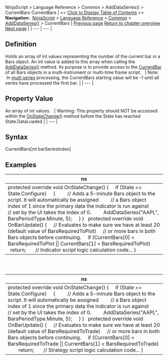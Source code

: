 ﻿
NinjaScript \> Language Reference \> Common \> AddDataSeries() \> CurrentBars
CurrentBars
| \<\< [Click to Display Table of Contents](currentbars.md) \>\> **Navigation:**     [NinjaScript](ninjascript.md) \> [Language Reference](language_reference_wip.md) \> [Common](common.md) \> [AddDataSeries()](adddataseries.md) \> CurrentBars | [Previous page](barsperiods.md) [Return to chapter overview](adddataseries.md) [Next page](alert__debugging_and_sharing.md) |
| --- | --- |
## Definition
Holds an array of int values representing the number of the current bar in a Bars object. An int value is added to this array when calling the [AddDataSeries()](adddataseries.md) method. Its purpose is to provide access to the [CurrentBar](currentbar.md) of all Bars objects in a multi\-instrument or multi\-time frame script. 
 
| Note:    In [multi series](multi-time_frame__instruments.md) processing, the CurrentBars starting value will be \-1 until all series have processed the first bar. |
| --- |
 
## 
## Property Value
An array of int values.
 
| Warning: This property should NOT be accessed within the [OnStateChange()](onstatechange.md) method before the State has reached State.DataLoaded |
| --- |

## Syntax
CurrentBars\[int barSeriesIndex]
 
## Examples
| ns |
| --- |
| protected override void OnStateChange() {      if (State \=\= State.Configure)      {          // Adds a 5\-minute Bars object to the script. It will automatically be assigned          // a Bars object index of 1 since the primary data the indicator is run against          // set by the UI takes the index of 0\.          AddDataSeries("AAPL", BarsPeriodType.Minute, 5);      } }   protected override void OnBarUpdate() {      // Evaluates to make sure we have at least 20 (default value of BarsRequiredToPlot)      // or more bars in both Bars objects before continuing.      if (CurrentBars\[0] \< BarsRequiredToPlot \|\| CurrentBars\[1] \< BarsRequiredToPlot)          return;        // Indicator script logic calculation code... } |
 
## 
| ns |
| --- |
| protected override void OnStateChange() {      if (State \=\= State.Configure)      {          // Adds a 5\-minute Bars object to the script. It will automatically be assigned          // a Bars object index of 1 since the primary data the indicator is run against          // set by the UI takes the index of 0\.          AddDataSeries("AAPL", BarsPeriodType.Minute, 5);      } }   protected override void OnBarUpdate() {      // Evaluates to make sure we have at least 20 (default value of BarsRequiredToTrade)      // or more bars in both Bars objects before continuing.      if (CurrentBars\[0] \< BarsRequiredToTrade \|\| CurrentBars\[1] \< BarsRequiredToTrade)          return;        // Strategy script logic calculation code... } |

